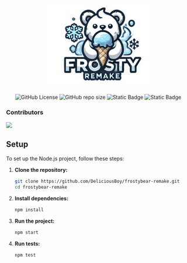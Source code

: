 <p align="center">
  <img src="../.github/img/logo.png" width="300" alt="FrostyBear Logo" />
</p>
<p align="center">
  <img alt="GitHub License" src="https://img.shields.io/github/license/DeliciousBoy/frostybear-remake">
  <img alt="GitHub repo size" src="https://img.shields.io/github/repo-size/DeliciousBoy/frostybear-remake">
  <img alt="Static Badge" src="https://img.shields.io/badge/PostgreSQL-blue?style=flat&logo=postgresql&logoColor=white&labelColor=gray">
  <img alt="Static Badge" src="https://img.shields.io/badge/VueJs-green?style=flat&logo=vuedotjs&logoColor=white&labelColor=gray">
</p>

<h3> Contributors </h3>
<p align="start">
  <a href="https://github.com/DeliciousBoy/frostybear-frontend/graphs/contributors">
    <img src="https://contrib.rocks/image?repo=DeliciousBoy/frostybear-frontend" />
  </a>
</p>

## Setup

To set up the Node.js project, follow these steps:

1. **Clone the repository:**
   ```sh
   git clone https://github.com/DeliciousBoy/frostybear-remake.git
   cd frostybear-remake
   ```

2. **Install dependencies:**
   ```sh
   npm install
   ```

3. **Run the project:**
   ```sh
   npm start
   ```

4. **Run tests:**
   ```sh
   npm test
   ```

